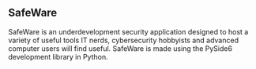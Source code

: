 ## SafeWare

SafeWare is an underdevelopment security application designed to host a variety of useful tools IT nerds, cybersecurity hobbyists and advanced computer users will find useful. 
SafeWare is made using the PySide6 development library in Python.
